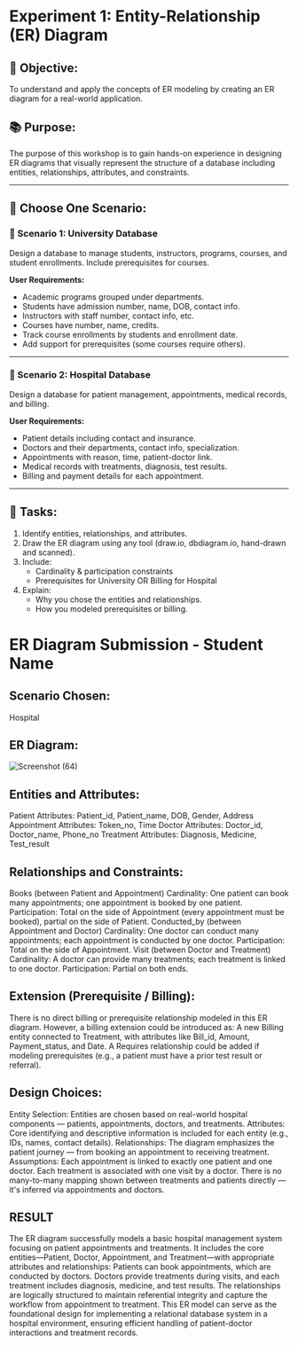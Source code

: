 # Experiment 1: Entity-Relationship (ER) Diagram

## 🎯 Objective:
To understand and apply the concepts of ER modeling by creating an ER diagram for a real-world application.

## 📚 Purpose:
The purpose of this workshop is to gain hands-on experience in designing ER diagrams that visually represent the structure of a database including entities, relationships, attributes, and constraints.

---

## 🧪 Choose One Scenario:

### 🔹 Scenario 1: University Database
Design a database to manage students, instructors, programs, courses, and student enrollments. Include prerequisites for courses.

**User Requirements:**
- Academic programs grouped under departments.
- Students have admission number, name, DOB, contact info.
- Instructors with staff number, contact info, etc.
- Courses have number, name, credits.
- Track course enrollments by students and enrollment date.
- Add support for prerequisites (some courses require others).

---

### 🔹 Scenario 2: Hospital Database
Design a database for patient management, appointments, medical records, and billing.

**User Requirements:**
- Patient details including contact and insurance.
- Doctors and their departments, contact info, specialization.
- Appointments with reason, time, patient-doctor link.
- Medical records with treatments, diagnosis, test results.
- Billing and payment details for each appointment.

---

## 📝 Tasks:
1. Identify entities, relationships, and attributes.
2. Draw the ER diagram using any tool (draw.io, dbdiagram.io, hand-drawn and scanned).
3. Include:
   - Cardinality & participation constraints
   - Prerequisites for University OR Billing for Hospital
4. Explain:
   - Why you chose the entities and relationships.
   - How you modeled prerequisites or billing.

# ER Diagram Submission - Student Name

## Scenario Chosen:
 Hospital 

## ER Diagram:
![Screenshot (64)](https://github.com/user-attachments/assets/aa9c46b8-f32a-4a4d-91d2-a85fcebdc0dc)


## Entities and Attributes:
Patient
Attributes: Patient_id, Patient_name, DOB, Gender, Address
Appointment
Attributes: Token_no, Time
Doctor
Attributes: Doctor_id, Doctor_name, Phone_no
Treatment
Attributes: Diagnosis, Medicine, Test_result

## Relationships and Constraints:

Books (between Patient and Appointment)
Cardinality: One patient can book many appointments; one appointment is booked by one patient.
Participation: Total on the side of Appointment (every appointment must be booked), partial on the side of Patient.
Conducted_by (between Appointment and Doctor)
Cardinality: One doctor can conduct many appointments; each appointment is conducted by one doctor.
Participation: Total on the side of Appointment.
Visit (between Doctor and Treatment)
Cardinality: A doctor can provide many treatments; each treatment is linked to one doctor.
Participation: Partial on both ends.

## Extension (Prerequisite / Billing):

There is no direct billing or prerequisite relationship modeled in this ER diagram. However, a billing extension could be introduced as:
A new Billing entity connected to Treatment, with attributes like Bill_id, Amount, Payment_status, and Date.
A Requires relationship could be added if modeling prerequisites (e.g., a patient must have a prior test result or referral).

## Design Choices:

Entity Selection: Entities are chosen based on real-world hospital components — patients, appointments, doctors, and treatments.
Attributes: Core identifying and descriptive information is included for each entity (e.g., IDs, names, contact details).
Relationships: The diagram emphasizes the patient journey — from booking an appointment to receiving treatment.
Assumptions:
Each appointment is linked to exactly one patient and one doctor.
Each treatment is associated with one visit by a doctor.
There is no many-to-many mapping shown between treatments and patients directly — it's inferred via appointments and doctors.


## RESULT

The ER diagram successfully models a basic hospital management system focusing on patient appointments and treatments. It includes the core entities—Patient, Doctor, Appointment, and Treatment—with appropriate attributes and relationships:
Patients can book appointments, which are conducted by doctors.
Doctors provide treatments during visits, and each treatment includes diagnosis, medicine, and test results.
The relationships are logically structured to maintain referential integrity and capture the workflow from appointment to treatment.
This ER model can serve as the foundational design for implementing a relational database system in a hospital environment, ensuring efficient handling of patient-doctor interactions and treatment records.
